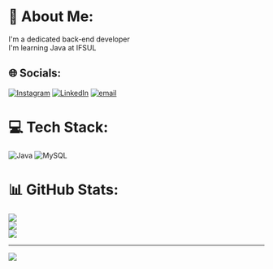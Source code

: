 # 💫 About Me:
I'm a dedicated back-end developer <br>I'm learning Java at IFSUL <br>


## 🌐 Socials:
[![Instagram](https://img.shields.io/badge/Instagram-%23E4405F.svg?logo=Instagram&logoColor=white)](https://instagram.com/diesellzx) [![LinkedIn](https://img.shields.io/badge/LinkedIn-%230077B5.svg?logo=linkedin&logoColor=white)](https://linkedin.com/in/dieself) [![email](https://img.shields.io/badge/Email-D14836?logo=gmail&logoColor=white)](mailto:felipesdiesel@gmail.com) 

# 💻 Tech Stack:
![Java](https://img.shields.io/badge/java-%23ED8B00.svg?style=for-the-badge&logo=openjdk&logoColor=white) ![MySQL](https://img.shields.io/badge/mysql-4479A1.svg?style=for-the-badge&logo=mysql&logoColor=white)
# 📊 GitHub Stats:
![](https://github-readme-stats.vercel.app/api?username=dieselfelipe&theme=dark&hide_border=false&include_all_commits=true&count_private=true)<br/>
![](https://nirzak-streak-stats.vercel.app/?user=dieselfelipe&theme=dark&hide_border=false)<br/>
![](https://github-readme-stats.vercel.app/api/top-langs/?username=dieselfelipe&theme=dark&hide_border=false&include_all_commits=true&count_private=true&layout=compact)

---
[![](https://visitcount.itsvg.in/api?id=dieselfelipe&icon=0&color=0)](https://visitcount.itsvg.in)

<!-- Proudly created with GPRM ( https://gprm.itsvg.in ) -->


